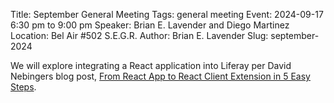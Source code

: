 Title: September General Meeting
Tags: general meeting
Event: 2024-09-17 6:30 pm to 9:00 pm
Speaker: Brian E. Lavender and Diego Martinez
Location: Bel Air #502 S.E.G.R.
Author: Brian E. Lavender
Slug: september-2024

We will explore integrating a React application into Liferay
per David Nebingers blog post, [From React App to React Client Extension in 5 Easy Steps](https://liferay.dev/blogs/-/blogs/from-react-app-to-react-client-extension-in-5-easy-steps). 

